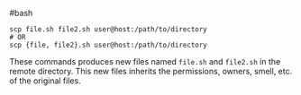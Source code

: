 #bash 

```shell
scp file.sh file2.sh user@host:/path/to/directory
# OR
scp {file, file2}.sh user@host:/path/to/directory
```

These commands produces new files named `file.sh` and `file2.sh` in the remote directory. This new files inherits the permissions, owners, smell, etc. of the original files.


